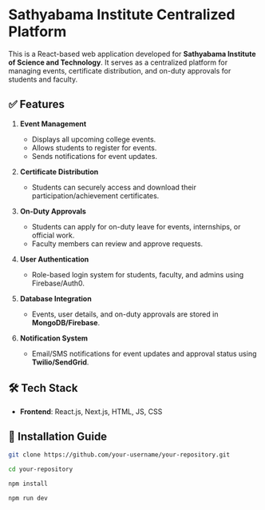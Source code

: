 # Sathyabama Institute Centralized Platform  

This is a React-based web application developed for **Sathyabama Institute of Science and Technology**. It serves as a centralized platform for managing events, certificate distribution, and on-duty approvals for students and faculty.  

## ✅ Features  

1. **Event Management**  
   - Displays all upcoming college events.  
   - Allows students to register for events.  
   - Sends notifications for event updates.  

2. **Certificate Distribution**  
   - Students can securely access and download their participation/achievement certificates.  

3. **On-Duty Approvals**  
   - Students can apply for on-duty leave for events, internships, or official work.  
   - Faculty members can review and approve requests.  

4. **User Authentication**  
   - Role-based login system for students, faculty, and admins using Firebase/Auth0.  

5. **Database Integration**  
   - Events, user details, and on-duty approvals are stored in **MongoDB/Firebase**.  

6. **Notification System**  
   - Email/SMS notifications for event updates and approval status using **Twilio/SendGrid**.  

  

## 🛠️ Tech Stack  

- **Frontend**: React.js, Next.js, HTML, JS, CSS 

## 🚀 Installation Guide  
 
```bash
git clone https://github.com/your-username/your-repository.git

cd your-repository

npm install

npm run dev

